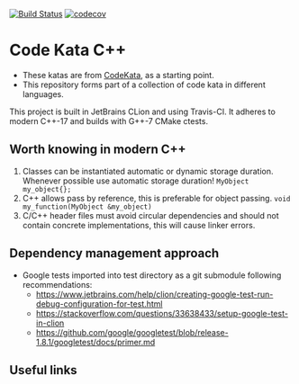 [![Build Status](https://travis-ci.com/alphafoobar/code-kata-cpp.svg?branch=master)](https://travis-ci.com/alphafoobar/code-kata-cpp) [![codecov](https://codecov.io/gh/alphafoobar/code-kata-cpp/branch/master/graph/badge.svg)](https://codecov.io/gh/alphafoobar/code-kata-cpp)

# Code Kata C++

* These katas are from [CodeKata](http://codekata.com/), as a starting point.
* This repository forms part of a collection of code kata in different languages.

This project is built in JetBrains CLion and using Travis-CI. It adheres to modern C++-17 and builds with 
G++-7 CMake ctests.

## Worth knowing in modern C++

1. Classes can be instantiated automatic or dynamic storage duration. Whenever possible use automatic storage duration!
`MyObject my_object{};`
1. C++ allows pass by reference, this is preferable for object passing.
`void my_function(MyObject &my_object)`
1. C/C++ header files must avoid circular dependencies and should not contain concrete implementations, this will
cause linker errors.

## Dependency management approach

* Google tests imported into test directory as a git submodule following recommendations:
   * https://www.jetbrains.com/help/clion/creating-google-test-run-debug-configuration-for-test.html
   * https://stackoverflow.com/questions/33638433/setup-google-test-in-clion
   * https://github.com/google/googletest/blob/release-1.8.1/googletest/docs/primer.md

## Useful links